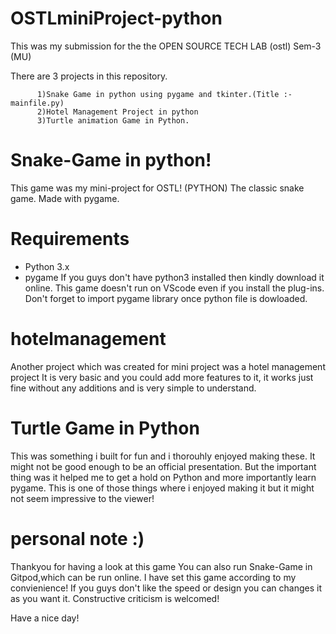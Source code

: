 # OSTLminiProject-python
This was my submission for the the OPEN SOURCE TECH LAB (ostl) Sem-3 (MU)

There are 3 projects in this repository.

          1)Snake Game in python using pygame and tkinter.(Title :- mainfile.py)
          2)Hotel Management Project in python
          3)Turtle animation Game in Python.

# Snake-Game in python!
This game was my mini-project for OSTL! (PYTHON)
The classic snake game. Made with pygame.

# Requirements
- Python 3.x
- pygame
If you guys don't have python3 installed then kindly download it online.
This game doesn't run on VScode even if you install the plug-ins.
Don't forget to import pygame library once python file is dowloaded.

# hotelmanagement
Another project which was created for mini project was a hotel management project
It is very basic and you could add more features to it, it works just fine without any additions and is very simple to understand.

# Turtle Game in Python
This was something i built for fun and i thorouhly enjoyed making these.
It might not be good enough to be an official presentation.
But the important thing was it helped me to get a hold on Python and more importantly learn pygame.
This is one of those things where i enjoyed making it but it might not seem impressive to the viewer! 

# personal note :)
Thankyou for having a look at this game
You can also run Snake-Game in Gitpod,which can be run online.
I have set this game according to my convienience!
If you guys don't like the speed or design you can changes it as you want it.
Constructive criticism is welcomed!


Have a nice day!
